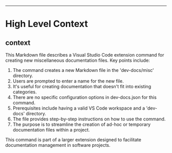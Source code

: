 

  ---
# High Level Context
## context
This Markdown file describes a Visual Studio Code extension command for creating new miscellaneous documentation files. Key points include:

1. The command creates a new Markdown file in the 'dev-docs/misc' directory.
2. Users are prompted to enter a name for the new file.
3. It's useful for creating documentation that doesn't fit into existing categories.
4. There are no specific configuration options in dev-docs.json for this command.
5. Prerequisites include having a valid VS Code workspace and a 'dev-docs' directory.
6. The file provides step-by-step instructions on how to use the command.
7. The purpose is to streamline the creation of ad-hoc or temporary documentation files within a project.

This command is part of a larger extension designed to facilitate documentation management in software projects.

  